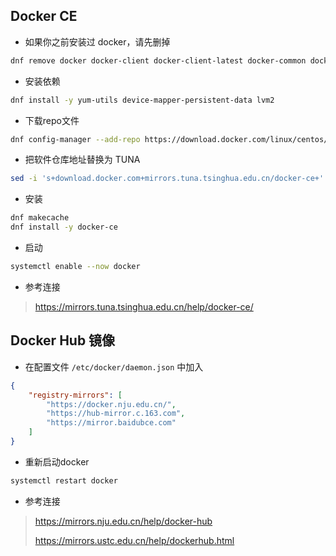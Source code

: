 Docker CE
--

- 如果你之前安装过 docker，请先删掉
```bash
dnf remove docker docker-client docker-client-latest docker-common docker-latest docker-latest-logrotate docker-logrotate docker-engine
```
- 安装依赖
```bash
dnf install -y yum-utils device-mapper-persistent-data lvm2
```
- 下载repo文件
```bash
dnf config-manager --add-repo https://download.docker.com/linux/centos/docker-ce.repo
```
- 把软件仓库地址替换为 TUNA
```bash
sed -i 's+download.docker.com+mirrors.tuna.tsinghua.edu.cn/docker-ce+' /etc/yum.repos.d/docker-ce.repo
```
- 安装
```bash
dnf makecache
dnf install -y docker-ce
```
- 启动
```bash
systemctl enable --now docker
```
- 参考连接
> https://mirrors.tuna.tsinghua.edu.cn/help/docker-ce/


Docker Hub 镜像
--
- 在配置文件 `/etc/docker/daemon.json` 中加入
```json
{
    "registry-mirrors": [
        "https://docker.nju.edu.cn/",
        "https://hub-mirror.c.163.com",
        "https://mirror.baidubce.com"
    ]
}
```

- 重新启动docker
```bash
systemctl restart docker
```
- 参考连接
> https://mirrors.nju.edu.cn/help/docker-hub
> 
> https://mirrors.ustc.edu.cn/help/dockerhub.html
